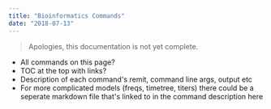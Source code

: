 ```yaml
---
title: "Bioinformatics Commands"
date: "2018-07-13"
---
```


> Apologies, this documentation is not yet complete.

* All commands on this page?
* TOC at the top with links?
* Description of each command's remit, command line args, output etc
* For more complicated models (freqs, timetree, titers) there could be a seperate markdown file that's linked to in the command description here
